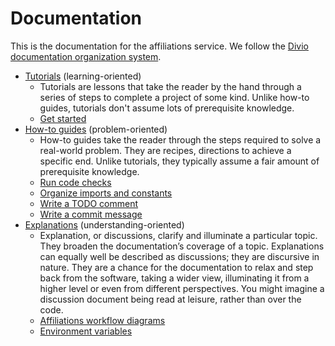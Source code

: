 # Documentation

This is the documentation for the affiliations service. We follow the
[Divio documentation organization system](https://documentation.divio.com/introduction.html).

- [Tutorials](./tutorial.md) (learning-oriented)
  - Tutorials are lessons that take the reader by the hand through a series of
    steps to complete a project of some kind. Unlike how-to guides, tutorials
    don't assume lots of prerequisite knowledge.
  - [Get started](./tutorial.md#get-started)
- [How-to guides](./howto.md) (problem-oriented)
  - How-to guides take the reader through the steps required to solve a
    real-world problem. They are recipes, directions to achieve a specific end.
    Unlike tutorials, they typically assume a fair amount of prerequisite
    knowledge.
  - [Run code checks](./howto.md#run-code-checks)
  - [Organize imports and constants](./howto.md#organize-imports-and-constants)
  - [Write a TODO comment](./howto.md#write-a-todo-comment)
  - [Write a commit message](./howto.md#write-a-commit-message)
- [Explanations](./explanation.md) (understanding-oriented)
  - Explanation, or discussions, clarify and illuminate a particular topic. They
    broaden the documentation’s coverage of a topic. Explanations can equally
    well be described as discussions; they are discursive in nature. They are a
    chance for the documentation to relax and step back from the software,
    taking a wider view, illuminating it from a higher level or even from
    different perspectives. You might imagine a discussion document being read
    at leisure, rather than over the code.
  - [Affiliations workflow diagrams](./explanation.md#affiliations-workflow-diagrams)
  - [Environment variables](./explanation.md#environment-variables)
